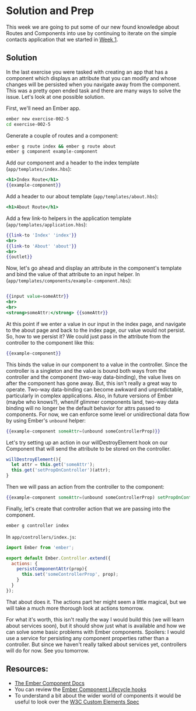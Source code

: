 # Solution and Prep

This week we are going to put some of our new found knowledge about Routes and Components into use by continuing to iterate on the simple contacts application that we started in [Week 1](https://github.com/baroquon/daily_drip_ember/blob/master/Week1/001.4.md).

## Solution

In the last exercise you were tasked with creating an app that has a component which displays an attribute that you can modify and whose changes will be persisted when you navigate away from the component. This was a pretty open ended task and there are many ways to solve the issue. Let's look at one possible solution.

First, we'll need an Ember app.

```sh
ember new exercise-002-5
cd exercise-002-5
```

Generate a couple of routes and a component:

```sh
ember g route index && ember g route about
ember g component example-component
```

Add our component and a header to the index template (`app/templates/index.hbs`):

```hbs
<h1>Index Route</h1>
{{example-component}}
```

Add a header to our about template (`app/templates/about.hbs`):
```hbs
<h1>About Route</h1>
```

Add a few link-to helpers in the application template (`app/templates/application.hbs`):

```hbs
{{link-to 'Index' 'index'}}
<br>
{{link-to 'About' 'about'}}
<br>
{{outlet}}
```

Now, let's go ahead and display an attribute in the component's template and bind the value of that attribute to an input helper. In (`app/templates/components/example-component.hbs`):

```hbs

{{input value=someAttr}}
<br>
<br>
<strong>someAttr:</strong> {{someAttr}}
```

At this point if we enter a value in our input in the index page, and navigate to the about page and back to the index page, our value would not persist. So, how to we persist it? We could just pass in the attribute from the controller to the component like this:

```hbs
{{example-component}}
```

This binds the value in our component to a value in the controller. Since the controller is a singleton and the value is bound both ways from the controller and the component (two-way data-binding), the value lives on after the component has gone away. But, this isn't really a great way to operate. Two-way data-binding can become awkward and unpredictable, particularly in complex applications. Also, in future versions of Ember (maybe who knows?), when/if glimmer components land, two-way data binding will no longer be the default behavior for attrs passed to components. For now, we can enforce some level or unidirectional data flow by using Ember's `unbound` helper:

```hbs
{{example-component someAttr=(unbound someControllerProp)}}
```

Let's try setting up an action in our willDestroyElement hook on our Component that will send the attribute to be stored on the controller.

```js
willDestroyElement(){
  let attr = this.get('someAttr');
  this.get('setPropOnController')(attr);
}
```

Then we will pass an action from the controller to the component:

```hbs
{{example-component someAttr=(unbound someControllerProp) setPropOnController=(action 'persistComponentAttr')}}
```

Finally, let's create that controller action that we are passing into the component.

```sh
ember g controller index
```

In `app/controllers/index.js`:

```JavaScript
import Ember from 'ember';

export default Ember.Controller.extend({
  actions: {
    persistComponentAttr(prop){
      this.set('someControllerProp', prop);
    }
  }
});
```

That about does it. The actions part her might seem a little magical, but we will take a much more thorough look at actions tomorrow.

For what it's worth, this isn't really the way I would build this (we will learn about services soon), but it should show just what is available and how we can solve some basic problems with Ember components. Spoilers: I would use a service for persisting any component properties rather than a controller. But since we haven't really talked about services yet, controllers will do for now. See you tomorrow.

## Resources:

* [The Ember Component Docs](http://emberjs.com/api/classes/Ember.Component.html)
* You can review the [Ember Component Lifecycle hooks](https://guides.emberjs.com/v2.6.0/components/the-component-lifecycle/)
* To understand a bit about the wider world of components it would be useful to look over the [W3C Custom Elements Spec](http://w3c.github.io/webcomponents/spec/custom/)
